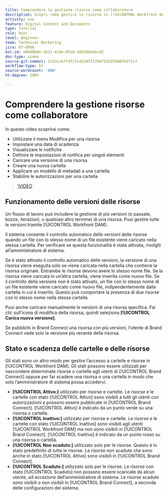 ```yaml
---
title: Comprendere la gestione risorse come collaboratore
description: Scopri come gestire le risorse in [!UICONTROL Workfront DAM] per migliorare il flusso di lavoro.
activity: use
feature: Digital Content and Documents
type: Tutorial
role: User
level: Beginner
team: Technical Marketing
jira: KT-8996
exl-id: a09d0b0e-2631-414e-87e6-385ddbeb5cd2
doc-type: video
source-git-commit: 2cb3cc67f4f1fcd1345f178bf525d7b00f6271cf
workflow-type: ht
source-wordcount: '460'
ht-degree: 100%

---
```


# Comprendere la gestione risorse come collaboratore

In questo video scoprirai come:

* Utilizzare il menu Modifica per una risorsa
* Impostare una data di scadenza
* Visualizzare le notifiche
* Definire le impostazioni di notifica per singoli elementi
* Caricare una versione di una risorsa
* Creare una nuova cartella
* Applicare un modello di metadati a una cartella
* Stabilire le autorizzazioni per una cartella

>[!VIDEO](https://video.tv.adobe.com/v/335256/?quality=12&learn=on)

## Funzionamento delle versioni delle risorse

Un flusso di lavoro può includere la gestione di più versioni (o passate, bozze, iterazioni, o qualsiasi altro termine) di una risorsa. Puoi gestire tutte le versioni tramite [!UICONTROL Workfront DAM].

Il sistema consente il controllo automatico delle versioni delle risorse quando un file con lo stesso nome di un file esistente viene caricato nella stessa cartella. Per verificare se questa funzionalità è stata attivata, rivolgiti all’amministratore di sistema.

Se è stato attivato il controllo automatico delle versioni, la versione di una risorsa viene eseguita solo se viene caricata nella cartella che contiene la risorsa originale. Entrambe le risorse devono avere lo stesso nome file. Se la risorsa viene caricata in un’altra cartella, viene inserita come nuovo file.
Se il controllo della versione non è stato attivato, un file con lo stesso nome di un file esistente viene caricato come nuovo file, indipendentemente dalla cartella in cui è inserito. Questo può comportare la presenza di due risorse con lo stesso nome nella stessa cartella.

Puoi anche caricare manualmente le versioni di una risorsa specifica. Fai clic sull’icona di modifica della risorsa, quindi seleziona **[!UICONTROL Carica nuova versione]**.

Se pubblichi in Brand Connect una risorsa con più versioni, l’utente di Brand Connect vede solo la versione più recente della risorsa.

## Stato e scadenza delle cartelle e delle risorse

Gli stati sono un altro modo per gestire l’accesso a cartelle e risorse in [!UICONTROL Workfront DAM]. Gli stati possono essere utilizzati per nascondere determinate risorse o cartelle agli utenti di [!UICONTROL Brand Connect] oppure per far scadere una risorsa o una cartella in modo che solo l’amministratore di sistema possa accedervi.

* **[!UICONTROL Attivo:]** utilizzato per risorse e cartelle. Le risorse e le cartelle con stato [!UICONTROL Attivo] sono visibili a tutti gli utenti con autorizzazioni e possono essere pubblicate in [!UICONTROL Brand Connect]. [!UICONTROL Attivo] è indicato da un punto verde su una risorsa o cartella.
* **[!UICONTROL Inattivo:]** utilizzato per risorse e cartelle. Le risorse e le cartelle con stato [!UICONTROL Inattivo] sono visibili agli utenti [!UICONTROL Workfront DAM] ma non sono visibili in [!UICONTROL Brand Connect]. [!UICONTROL Inattivo] è indicato da un punto rosso su una risorsa o cartella.
* **[!UICONTROL Non scaduto:]** utilizzato solo per le risorse. Questo è lo stato predefinito di tutte le risorse. Le risorse non scadute che sono anche in stato [!UICONTROL Attivo] sono visibili in [!UICONTROL Brand Connect].
* **[!UICONTROL Scaduto:]** utilizzato solo per le risorse. Le risorse con stato [!UICONTROL Scaduto] non possono essere scaricate da alcun utente, ad eccezione dell’amministratore di sistema. Le risorse scadute sono visibili o non visibili in [!UICONTROL Brand Connect], a seconda delle configurazioni del sistema.
